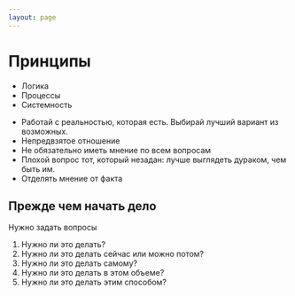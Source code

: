 ```yaml
---
layout: page
---
```


# Принципы

* Логика
* Процессы
* Системность
- Работай с реальностью, которая есть. Выбирай лучший вариант из возможных.
- Непредвзятое отношение
- Не обязательно иметь мнение по всем вопросам
- Плохой вопрос тот, который незадан: лучше выглядеть дураком, чем быть им.
- Отделять мнение от факта

## Прежде чем начать дело

Нужно задать вопросы

1. Нужно ли это делать?
2. Нужно ли это делать сейчас или можно потом?
3. Нужно ли это делать самому?
4. Нужно ли это делать в этом объеме?
5. Нужно ли это делать этим способом?
